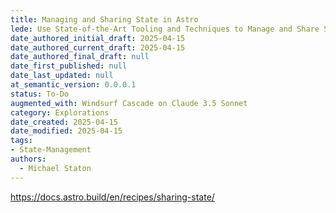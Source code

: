 ```yaml
---
title: Managing and Sharing State in Astro
lede: Use State-of-the-Art Tooling and Techniques to Manage and Share State in Astro
date_authored_initial_draft: 2025-04-15   
date_authored_current_draft: 2025-04-15
date_authored_final_draft: null
date_first_published: null
date_last_updated: null
at_semantic_version: 0.0.0.1
status: To-Do
augmented_with: Windsurf Cascade on Claude 3.5 Sonnet
category: Explorations
date_created: 2025-04-15
date_modified: 2025-04-15
tags:
- State-Management
authors:
  - Michael Staton
---
```



https://docs.astro.build/en/recipes/sharing-state/